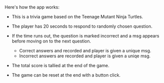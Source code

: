 Here's how the app works:

   * This is a trivia game based on the Teenage Mutant Ninja Turtles.

   * The player has 20 seconds to respond to randomly chosen question.

   * If the time runs out, the question is marked incorrect and a msg appears before moving on to the next question. 

     * Correct answers and recorded and player is given a unique msg.
     * Incorrect answers are recorded and player is given a uniqe msg. 

   * The total score is tallied at the end of the game.

   * The game can be reset at the end with a button click.

